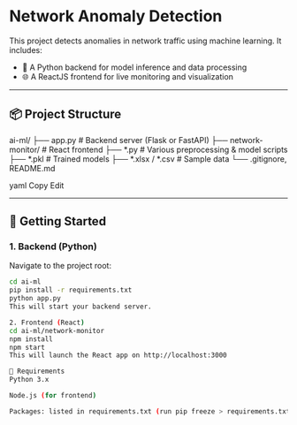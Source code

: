# Network Anomaly Detection

This project detects anomalies in network traffic using machine learning. It includes:
- 🧠 A Python backend for model inference and data processing
- 🌐 A ReactJS frontend for live monitoring and visualization

---

## 📦 Project Structure

ai-ml/
├── app.py # Backend server (Flask or FastAPI)
├── network-monitor/ # React frontend
├── *.py # Various preprocessing & model scripts
├── *.pkl # Trained models
├── *.xlsx / *.csv # Sample data
└── .gitignore, README.md

yaml
Copy
Edit

---

## 🚀 Getting Started

### 1. Backend (Python)
Navigate to the project root:

```bash
cd ai-ml
pip install -r requirements.txt
python app.py
This will start your backend server.

2. Frontend (React)
cd ai-ml/network-monitor
npm install
npm start
This will launch the React app on http://localhost:3000

🔧 Requirements
Python 3.x

Node.js (for frontend)

Packages: listed in requirements.txt (run pip freeze > requirements.txt)

